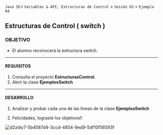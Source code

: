 
`Java SE`> `Variables & API, Estructuras de Control` > `Sesión 03` > `Ejemplo 04`

## Estructuras de Control ( switch )

### OBJETIVO

- El alumno reconocerá la estructura switch.

<hr> 

#### REQUISITOS

1. Consulta el proyecto <b>EstructurasControl</b>.
2. Abrir la clase <b>EjemplosSwitch</b>

<hr>

#### DESARROLLO

1. Analizar y probar cada una de las líneas de la clase <b>EjemplosSwitch</b>

2. Felicidades, lograste los objetivos!!

![d2zdiy7-5b4587d4-3ccd-4854-9ed9-5df10f56593f](https://user-images.githubusercontent.com/56565204/67425280-51a5c600-f59d-11e9-9baf-5ef3aeca8a11.png)

